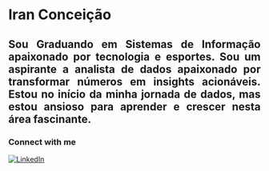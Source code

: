 
<h1>
  <a href="https://github.com/IraanC">
  </a>
  <span>Iran Conceição</span>
</h1>
<h2> 
<p align="justify">  
 Sou Graduando em Sistemas de Informação apaixonado por tecnologia e esportes. Sou um aspirante a analista de dados apaixonado por transformar números em insights acionáveis. Estou no início da minha jornada de dados, mas estou ansioso para aprender e crescer nesta área fascinante.

### Connect with me

[![LinkedIn](https://img.shields.io/badge/-LinkedIn-000?style=for-the-badge&logo=linkedin&logoColor=blue&color:FFF)](https://www.linkedin.com/in/iranconcei%C3%A7%C3%A3o/)
